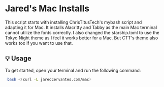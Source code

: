 # Jared's Mac Installs

This script starts with installing ChrisTitusTech's mybash script and adapting it for Mac. It installs Alacritty and Tabby as the main Mac terminal cannot utilize the fonts correctly. I also changed the starship.toml to use the Tokyo Night theme as I feel it works better for a Mac. But CTT's theme also works too if you want to use that. 

## 💡 Usage

To get started, open your terminal and run the following command:
```bash
 bash <(curl -L jaredcervantes.com/mac)
```
